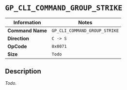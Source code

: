 # `GP_CLI_COMMAND_GROUP_STRIKE`

| Information               | Notes |
|---                        |---    |
| **Command Name**          | `GP_CLI_COMMAND_GROUP_STRIKE` |
| **Direction**             | `C -> S` |
| **OpCode**                | `0x0071` |
| **Size**                  | `Todo` |

## Description

_Todo._